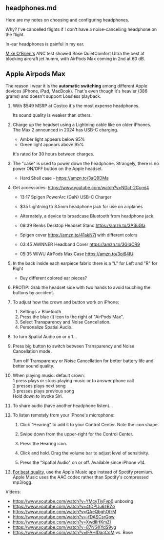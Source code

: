## headphones.md

Here are my notes on choosing and configuring headphones.

Why? I've cancelled flights if I don't have a noise-cancelling headphone on the flight.

In-ear headphones is painful in my ear.

<a target="_blank" href="https://www.youtube.com/watch?v=l5qootmFQx0">Mike O'Brien's</a> ANC test showed Bose QuietComfort Ultra the best at blocking aircraft jet humm, with AirPods Max coming in 2nd at 60 dB.



## Apple Airpods Max

The reason I wear it is the <strong>automatic switching</strong>
among different Apple devices (iPhone, iPad, MacBook).
That's even though it's heavier (386 grams)
and doesn't support Lossless playback.

1. With $549 MSRP at Costco it's the most expense headphones.

   Its sound quality is weaker than others.

1. Charge up the headset using a Lightning cable like on older iPhones.
   The Max 2 announced in 2024 has USB-C charging.
   * Amber light appears below 95%
   * Green light appears above 95%

   It's rated for 30 hours between charges.

1. The "case" is used to power down the headphone.
   Strangely, there is no power ON/OFF button on the Apple headset.
   * Hard Shell case - https://amzn.to/3aQ9DMa

1. Get accessories: https://www.youtube.com/watch?v=NDaf-2Cqmj4
   * 13:17 Spigen PowerArc (GaN) USB-C Charger
   * $35 Lightning to 3.5mm headphone jack for use on airplanes
   * Alternately, a device to broadcase Bluetooth from headphone jack.

   * 09:39 Benks Desktop Headset Stand https://amzn.to/3A3uGIa
   * Spigen cover https://amzn.to/41akN7j with different colors
   * 03:45 AWINNER Headband Cover https://amzn.to/3GIqCR9
   * 05:35 WIWU AirPods Max Case  https://amzn.to/3oj64IU

1. In the back inside each earpiece fabric there is a "L" for Left and "R" for Right

   * Buy different colored ear pieces?

1. PROTIP: Grab the headset side with two hands to avoid touching the buttons by accident.

1. To adjust how the crown and button work on iPhone:
   1. Settings > Bluetooth
   2. Press the blue (i) icon to the right of "AirPods Max".
   3. Select Transparency and Noise Cancellation.
   4. Personalize Spatial Audio.

1. To turn Spatial Audio on or off...

1. Press big button to switch between Transparency and Noise Cancellation mode.

   Turn off Transparency or Noise Cancellation
   for better battery life and better sound quality.

1. When playing music: default crown:<br />
   1 press plays or stops playing music or to answer phone call<br />
   2 presses plays next song<br />
   3 presses plays previous song<br />
   Hold down to invoke Siri.

1. To share audio (have another headphone listen)...

1. To listen remotely from your iPhone's microphone:
   1. Click "Hearing" to add it to your Control Center. Note the icon shape.
   1. Swipe down from the upper-right for the Control Center.
   1. Press the Hearing icon.

   1. Click and hold. Drag the volume bar to adjust level of sensitivity.

   1. Press the "Spatial Audio" on or off. Available since iPhone v14.

1. <a target="_blank" href="https://www.youtube.com/watch?v=RZKez7B1hEc&t=1m50s">For best quality</a>, use the Apple Music app instead of Spotify premium. Apple Music uses the AAC codec rather than Spotify's compressed mp3/ogg.


Videos:
   * https://www.youtube.com/watch?v=YMcyTiyFvp0 unboxing
   * https://www.youtube.com/watch?v=4tDPUu6zBZo
   * https://www.youtube.com/watch?v=QAeQbghOfrM
   * https://www.youtube.com/watch?v=-fDASCsrGpw
   * https://www.youtube.com/watch?v=XwdIIrfKmZI
   * https://www.youtube.com/watch?v=87NGXYdS9yg
   * https://www.youtube.com/watch?v=IFAHIDaqCdM vs. Bose



